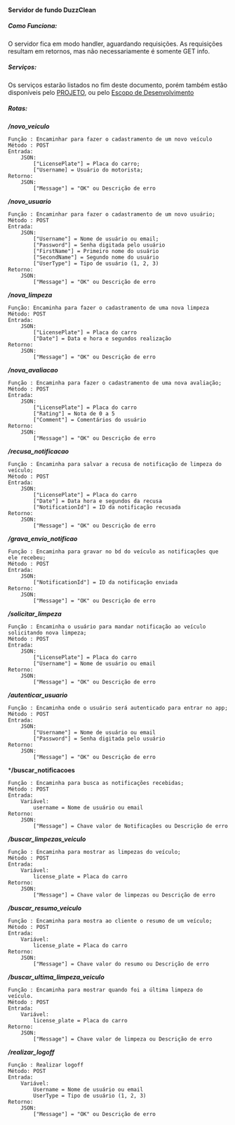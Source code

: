 #### Servidor de fundo DuzzClean

##### Como Funciona:
O servidor fica em modo handler, aguardando requisições. As requisições resultam em retornos, mas não necessariamente é somente GET info. 

##### Serviços:

Os serviços estarão listados no fim deste documento, porém também estão disponíveis pelo [PROJETO](https://github.com/Duzz-Clean/DuzzClean-API/projects/1), ou pelo [Escopo de Desenvolvimento](https://github.com/Duzz-Clean/DuzzClean-API/issues/1)

##### Rotas:

*__/novo_veiculo__*
        
    Função : Encaminhar para fazer o cadastramento de um novo veículo
    Método : POST
    Entrada:
        JSON: 
            ["LicensePlate"] = Placa do carro;
            ["Username] = Usuário do motorista;
    Retorno:
        JSON:
            ["Message"] = "OK" ou Descrição de erro

*__/novo_usuario__*

    Função : Encaminhar para fazer o cadastramento de um novo usuário;
    Método : POST
    Entrada:
        JSON:
            ["Username"] = Nome de usuário ou email;
            ["Password"] = Senha digitada pelo usuário
            ["FirstName"] = Primeiro nome do usuário
            ["SecondName"] = Segundo nome do usuário
            ["UserType"] = Tipo de usuário (1, 2, 3)
    Retorno:
        JSON:
            ["Message"] = "OK" ou Descrição de erro

*__/nova_limpeza__*
    
    Função: Encaminha para fazer o cadastramento de uma nova limpeza
    Método: POST
    Entrada:
        JSON:
            ["LicensePlate"] = Placa do carro
            ["Date"] = Data e hora e segundos realização
    Retorno:
        JSON:
            ["Message"] = "OK" ou Descrição de erro



*__/nova_avaliacao__* 

    Função : Encaminha para fazer o cadastramento de uma nova avaliação;
    Método : POST
    Entrada:
        JSON:
            ["LicensePlate"] = Placa do carro
            ["Rating"] = Nota de 0 a 5
            ["Comment"] = Comentários do usuário
    Retorno:
        JSON:
            ["Message"] = "OK" ou Descrição de erro

*__/recusa_notificacao__* 

    Função : Encaminha para salvar a recusa de notificação de limpeza do veículo;
    Método : POST
    Entrada:
        JSON:
            ["LicensePlate"] = Placa do carro
            ["Date"] = Data hora e segundos da recusa
            ["NotificationId"] = ID da notificação recusada
    Retorno:
        JSON:
            ["Message"] = "OK" ou Descrição de erro

*__/grava_envio_notificao__* 

    Função : Encaminha para gravar no bd do veículo as notificações que ele recebeu;
    Método : POST
    Entrada:
        JSON:
            ["NotificationId"] = ID da notificação enviada
    Retorno:
        JSON:
            ["Message"] = "OK" ou Descrição de erro
        

*__/solicitar_limpeza__*  
    
    Função : Encaminha o usuário para mandar notificação ao veículo solicitando nova limpeza;
    Método : POST
    Entrada:
        JSON:
            ["LicensePlate"] = Placa do carro
            ["Username"] = Nome de usuário ou email
    Retorno:
        JSON:
            ["Message"] = "OK" ou Descrição de erro

*__/autenticar_usuario__*

    Função : Encaminha onde o usuário será autenticado para entrar no app;
    Método : POST
    Entrada:
        JSON:
            ["Username"] = Nome de usuário ou email
            ["Password"] = Senha digitada pelo usuário
    Retorno:
        JSON:
            ["Message"] = "OK" ou Descrição de erro

*__/buscar_notificacoes__

    Função : Encaminha para busca as notificações recebidas;
    Método : POST
    Entrada:
        Variável:
            username = Nome de usuário ou email
    Retorno:
        JSON:
            ["Message"] = Chave valor de Notificações ou Descrição de erro

*__/buscar_limpezas_veiculo__*

    Função : Encaminha para mostrar as limpezas do veículo;
    Método : POST
    Entrada:
        Variável:
            license_plate = Placa do carro
    Retorno:
        JSON:
            ["Message"] = Chave valor de limpezas ou Descrição de erro

*__/buscar_resumo_veiculo__*

    Função : Encaminha para mostra ao cliente o resumo de um veículo;
    Método : POST
    Entrada: 
        Variável:
            license_plate = Placa do carro
    Retorno:
        JSON:
            ["Message"] = Chave valor do resumo ou Descrição de erro
*__/buscar_ultima_limpeza_veiculo__*

    Função : Encaminha para mostrar quando foi a última limpeza do veículo.
    Método : POST
    Entrada:
        Variável:
            license_plate = Placa do carro
    Retorno:
        JSON:
            ["Message"] = Chave valor de limpeza ou Descrição de erro
            
*__/realizar_logoff__*

    Função : Realizar logoff
    Método: POST
    Entrada:
        Variável:
            Username = Nome de usuário ou email
            UserType = Tipo de usuário (1, 2, 3)
    Retorno:
        JSON:
            ["Message"] = "OK" ou Descrição de erro
